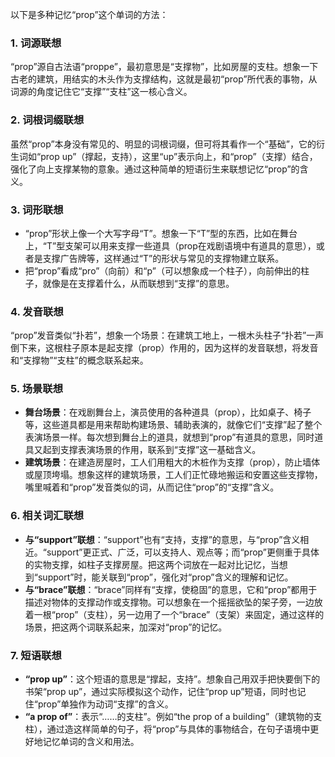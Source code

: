 以下是多种记忆“prop”这个单词的方法：

### 1. 词源联想
“prop”源自古法语“proppe”，最初意思是“支撑物”，比如房屋的支柱。想象一下古老的建筑，用结实的木头作为支撑结构，这就是最初“prop”所代表的事物，从词源的角度记住它“支撑”“支柱”这一核心含义。

### 2. 词根词缀联想
虽然“prop”本身没有常见的、明显的词根词缀，但可将其看作一个“基础”，它的衍生词如“prop up”（撑起，支持），这里“up”表示向上，和“prop”（支撑）结合，强化了向上支撑某物的意象。通过这种简单的短语衍生来联想记忆“prop”的含义。

### 3. 词形联想
 - “prop”形状上像一个大写字母“T”。想象一下“T”型的东西，比如在舞台上，“T”型支架可以用来支撑一些道具（prop在戏剧语境中有道具的意思），或者是支撑广告牌等，这样通过“T”的形状与常见的支撑物建立联系。
 - 把“prop”看成“pro”（向前）和“p”（可以想象成一个柱子），向前伸出的柱子，就像是在支撑着什么，从而联想到“支撑”的意思。

### 4. 发音联想
“prop”发音类似“扑若”，想象一个场景：在建筑工地上，一根木头柱子“扑若”一声倒下来，这根柱子原本是起支撑（prop）作用的，因为这样的发音联想，将发音和“支撑物”“支柱”的概念联系起来。

### 5. 场景联想
 - **舞台场景**：在戏剧舞台上，演员使用的各种道具（prop），比如桌子、椅子等，这些道具都是用来帮助构建场景、辅助表演的，就像它们“支撑”起了整个表演场景一样。每次想到舞台上的道具，就想到“prop”有道具的意思，同时道具又起到支撑表演场景的作用，联系到“支撑”这一基础含义。
 - **建筑场景**：在建造房屋时，工人们用粗大的木桩作为支撑（prop），防止墙体或屋顶垮塌。想象这样的建筑场景，工人们正忙碌地搬运和安置这些支撑物，嘴里喊着和“prop”发音类似的词，从而记住“prop”的“支撑”含义。

### 6. 相关词汇联想
 - **与“support”联想**：“support”也有“支持，支撑”的意思，与“prop”含义相近。“support”更正式、广泛，可以支持人、观点等；而“prop”更侧重于具体的实物支撑，如柱子支撑房屋。把这两个词放在一起对比记忆，当想到“support”时，能关联到“prop”，强化对“prop”含义的理解和记忆。
 - **与“brace”联想**：“brace”同样有“支撑，使稳固”的意思，它和“prop”都用于描述对物体的支撑动作或支撑物。可以想象在一个摇摇欲坠的架子旁，一边放着一根“prop”（支柱），另一边用了一个“brace”（支架）来固定，通过这样的场景，把这两个词联系起来，加深对“prop”的记忆。

### 7. 短语联想
 - **“prop up”**：这个短语的意思是“撑起，支持”。想象自己用双手把快要倒下的书架“prop up”，通过实际模拟这个动作，记住“prop up”短语，同时也记住“prop”单独作为动词“支撑”的含义。
 - **“a prop of”**：表示“……的支柱”。例如“the prop of a building”（建筑物的支柱），通过造这样简单的句子，将“prop”与具体的事物结合，在句子语境中更好地记忆单词的含义和用法。 